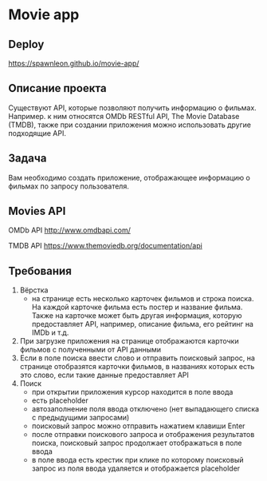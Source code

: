 # Movie app

## Deploy

https://spawnleon.github.io/movie-app/

## Описание проекта

Существуют API, которые позволяют получить информацию о фильмах. Например. к ним относятся OMDb RESTful API, The Movie
Database (TMDB), также при создании приложения можно использовать другие подходящие API.

## Задача

Вам необходимо создать приложение, отображающее информацию о фильмах по запросу пользователя.

## Movies API
OMDb API http://www.omdbapi.com/

TMDB API https://www.themoviedb.org/documentation/api


## Требования

1. Вёрстка 
   - на странице есть несколько карточек фильмов и строка поиска. На каждой карточке фильма есть постер и название фильма. Также на карточке может быть другая информация, которую предоставляет API, например, описание фильма, его рейтинг на IMDb и т.д.    
2. При загрузке приложения на странице отображаются карточки фильмов с полученными от API данными 
3. Если в поле поиска ввести слово и отправить поисковый запрос, на странице отобразятся карточки фильмов, в названиях которых есть это слово, если такие данные предоставляет API
4. Поиск
   - при открытии приложения курсор находится в поле ввода
   - есть placeholder
   - автозаполнение поля ввода отключено (нет выпадающего списка с предыдущими запросами)
   - поисковый запрос можно отправить нажатием клавиши Enter
   - после отправки поискового запроса и отображения результатов поиска, поисковый запрос продолжает отображаться в поле ввода
   - в поле ввода есть крестик при клике по которому поисковый запрос из поля ввода удаляется и отображается placeholder 
